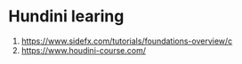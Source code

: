 # Hundini learing

1. https://www.sidefx.com/tutorials/foundations-overview/c
2. https://www.houdini-course.com/
